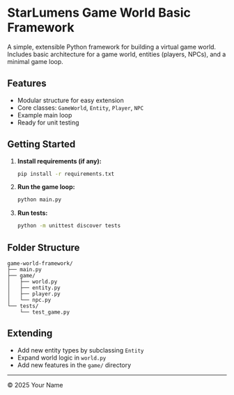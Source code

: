 # StarLumens Game World Basic Framework

A simple, extensible Python framework for building a virtual game world.  
Includes basic architecture for a game world, entities (players, NPCs), and a minimal game loop.

## Features

- Modular structure for easy extension
- Core classes: `GameWorld`, `Entity`, `Player`, `NPC`
- Example main loop
- Ready for unit testing

## Getting Started

1. **Install requirements (if any):**
   ```bash
   pip install -r requirements.txt
   ```

2. **Run the game loop:**
   ```bash
   python main.py
   ```

3. **Run tests:**
   ```bash
   python -m unittest discover tests
   ```

## Folder Structure

```
game-world-framework/
├── main.py
├── game/
│   ├── world.py
│   ├── entity.py
│   ├── player.py
│   └── npc.py
└── tests/
    └── test_game.py
```

## Extending

- Add new entity types by subclassing `Entity`
- Expand world logic in `world.py`
- Add new features in the `game/` directory

---

© 2025 Your Name
